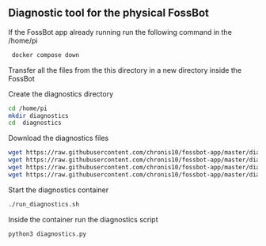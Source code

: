 ## Diagnostic tool for the physical FossBot
If the FossBot app already running run the following command in the /home/pi

```bash
 docker compose down
 ```

Transfer all the files from the this directory in a new directory inside the FossBot

Create the diagnostics directory
```bash 
cd /home/pi
mkdir diagnostics
cd  diagnostics
```

Download the diagnostics files
```bash 
wget https://raw.githubusercontent.com/chronis10/fossbot-app/master/diagnostics/admin_parameters.yaml
wget https://raw.githubusercontent.com/chronis10/fossbot-app/master/diagnostics/diagnostics.py
wget https://raw.githubusercontent.com/chronis10/fossbot-app/master/diagnostics/r2d2.mp3
wget https://raw.githubusercontent.com/chronis10/fossbot-app/master/diagnostics/run_diagnostics.sh
```

Start the diagnostics container
```bash
./run_diagnostics.sh
```

Inside the container run the diagnostics script
```bash
python3 diagnostics.py
```
